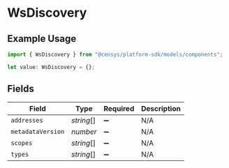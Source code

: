 # WsDiscovery

## Example Usage

```typescript
import { WsDiscovery } from "@censys/platform-sdk/models/components";

let value: WsDiscovery = {};
```

## Fields

| Field              | Type               | Required           | Description        |
| ------------------ | ------------------ | ------------------ | ------------------ |
| `addresses`        | *string*[]         | :heavy_minus_sign: | N/A                |
| `metadataVersion`  | *number*           | :heavy_minus_sign: | N/A                |
| `scopes`           | *string*[]         | :heavy_minus_sign: | N/A                |
| `types`            | *string*[]         | :heavy_minus_sign: | N/A                |